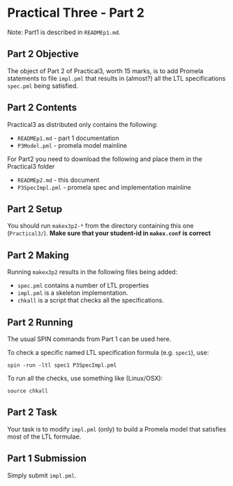 # Practical Three - Part 2


Note: Part1 is described in `READMEp1.md`.

## Part 2 Objective

The object of Part 2 of Practical3, worth 15 marks,
is to add Promela statements to file `impl.pml`
that results in (almost?) all the LTL specifications `spec.pml` being satisfied.


## Part 2 Contents

Practical3 as distributed only contains the following:

* `READMEp1.md` - part 1 documentation
* `P3Model.pml` - promela model mainline 

For Part2 you need to download the following and place them in the Practical3 folder

* `READMEp2.md` - this document
* `P3SpecImpl.pml` - promela spec and implementation mainline
  

## Part 2 Setup

You should run `makex3p2-*` from the directory containing this one (`Practical3/`).  **Make sure that your student-id in `makex.conf` is correct**


## Part 2 Making

Running `makex3p2` results in the following files being added:

* `spec.pml` contains a number of LTL properties
* `impl.pml` is a skeleton implementation.
* `chkall` is a script that checks all the specifications.

## Part 2 Running

The usual SPIN commands from Part 1 can be used here.

To check a specific named LTL specification formula
(e.g. `spec1`), use:

```
spin -run -ltl spec1 P3SpecImpl.pml
```

To run all the checks, use something like (Linux/OSX):

```
source chkall
```

## Part 2 Task


Your task is to modify `impl.pml` (only) to build a Promela model that satisfies most of the LTL formulae.

## Part 1 Submission

Simply submit `impl.pml`.

